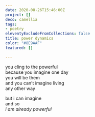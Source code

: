 ```yaml
---
date: 2020-08-26T15:46:00Z
project: []
deco: camellia
tags:
- poetry
eleventyExcludeFromCollections: false
title: power dynamics
color: "#8E9AAF"
featured: []

---
```

you cling to the powerful  
because you imagine one day  
you will be them  
and you can’t imagine living  
any other way

but i can imagine  
and so  
_i am already powerful_